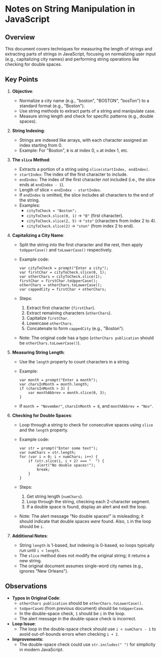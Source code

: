 Notes on String Manipulation in JavaScript
==========================================

Overview
--------

This document covers techniques for measuring the length of strings and extracting parts of strings in JavaScript, focusing on normalizing user input (e.g., capitalizing city names) and performing string operations like checking for double spaces.

Key Points
----------

1.  **Objective**:

    -   Normalize a city name (e.g., "boston", "BOSTON", "bosTon") to a standard format (e.g., "Boston").
    -   Use string methods to extract parts of a string and manipulate case.
    -   Measure string length and check for specific patterns (e.g., double spaces).
2.  **String Indexing**:

    -   Strings are indexed like arrays, with each character assigned an index starting from 0.
    -   Example: For "Boston", `B` is at index 0, `o` at index 1, etc.
3.  **The `slice` Method**:

    -   Extracts a portion of a string using `slice(startIndex, endIndex)`.
    -   `startIndex`: The index of the first character to include.
    -   `endIndex`: The index of the first character *not* included (i.e., the slice ends at `endIndex - 1`).
    -   Length of slice = `endIndex - startIndex`.
    -   If `endIndex` is omitted, the slice includes all characters to the end of the string.
    -   Examples:
        -   `cityToCheck = "Boston";`
        -   `cityToCheck.slice(0, 1)` → `"B"` (first character).
        -   `cityToCheck.slice(2, 5)` → `"sto"` (characters from index 2 to 4).
        -   `cityToCheck.slice(2)` → `"ston"` (from index 2 to end).
4.  **Capitalizing a City Name**:

    -   Split the string into the first character and the rest, then apply `toUpperCase()` and `toLowerCase()` respectively.
    -   Example code:

        ```
        var cityToCheck = prompt("Enter a city");
        var firstChar = cityToCheck.slice(0, 1);
        var otherChars = cityToCheck.slice(1);
        firstChar = firstChar.toUpperCase();
        otherChars = otherChars.toLowerCase();
        var cappedCity = firstChar + otherChars;

        ```

    -   Steps:
        1.  Extract first character (`firstChar`).
        2.  Extract remaining characters (`otherChars`).
        3.  Capitalize `firstChar`.
        4.  Lowercase `otherChars`.
        5.  Concatenate to form `cappedCity` (e.g., "Boston").
    -   Note: The original code has a typo (`otherChars publication` should be `otherChars.toLowerCase()`).
5.  **Measuring String Length**:

    -   Use the `length` property to count characters in a string.
    -   Example:

        ```
        var month = prompt("Enter a month");
        var charsInMonth = month.length;
        if (charsInMonth > 3) {
            var monthAbbrev = month.slice(0, 3);
        }

        ```

    -   If `month = "November"`, `charsInMonth = 8`, and `monthAbbrev = "Nov"`.
6.  **Checking for Double Spaces**:

    -   Loop through a string to check for consecutive spaces using `slice` and the `length` property.
    -   Example code:

        ```
        var str = prompt("Enter some text");
        var numChars = str.length;
        for (var i = 0; i < numChars; i++) {
            if (str.slice(i, i + 2) === "  ") {
                alert("No double spaces!");
                break;
            }
        }

        ```

    -   Steps:
        1.  Get string length (`numChars`).
        2.  Loop through the string, checking each 2-character segment.
        3.  If a double space is found, display an alert and exit the loop.
    -   Note: The alert message "No double spaces!" is misleading; it should indicate that double spaces *were* found. Also, `1` in the loop should be `i`.
7.  **Additional Notes**:

    -   String `length` is 1-based, but indexing is 0-based, so loops typically run until `i < length`.
    -   The `slice` method does not modify the original string; it returns a new string.
    -   The original document assumes single-word city names (e.g., ignores "New Orleans").

Observations
------------

-   **Typos in Original Code**:
    -   `otherChars publication` should be `otherChars.toLowerCase()`.
    -   `toUperCaseU` (from previous document) should be `toUpperCase`.
    -   In the double-space check, `1` should be `i` in the loop.
    -   The alert message in the double-space check is incorrect.
-   **Loop Issue**:
    -   The loop in the double-space check should use `i < numChars - 1` to avoid out-of-bounds errors when checking `i + 2`.
-   **Improvements**:
    -   The double-space check could use `str.includes(" ")` for simplicity in modern JavaScript.
